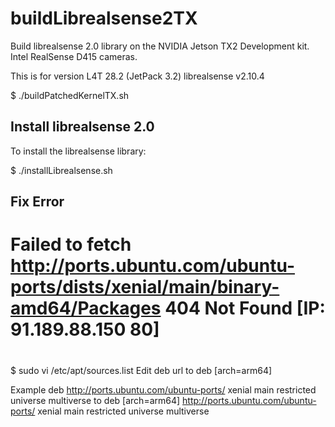 # buildLibrealsense2TX
Build librealsense 2.0 library on the NVIDIA Jetson TX2 Development kit.  Intel RealSense D415 cameras.

This is for version L4T 28.2 (JetPack 3.2)
librealsense v2.10.4

$ ./buildPatchedKernelTX.sh

<h2>Install librealsense 2.0</h2>
To install the librealsense library:

$ ./installLibrealsense.sh

<h2>Fix Error</h2>

# Failed to fetch http://ports.ubuntu.com/ubuntu-ports/dists/xenial/main/binary-amd64/Packages  404  Not Found [IP: 91.189.88.150 80]<h1>

$ sudo vi  /etc/apt/sources.list
Edit
deb url 
to 
deb [arch=arm64] 

Example
deb http://ports.ubuntu.com/ubuntu-ports/ xenial main restricted universe multiverse
to
deb [arch=arm64]  http://ports.ubuntu.com/ubuntu-ports/ xenial main restricted universe multiverse
